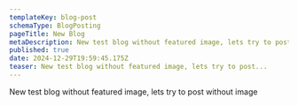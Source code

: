 ```yaml
---
templateKey: blog-post
schemaType: BlogPosting
pageTitle: New Blog
metaDescription: New test blog without featured image, lets try to post without image
published: true
date: 2024-12-29T19:59:45.175Z
teaser: New test blog without featured image, lets try to post...
---
```

New test blog without featured image, lets try to post without image
